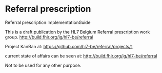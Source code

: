 # Referral prescription
Referral prescription ImplementationGuide

This is a draft publication by the HL7 Belgium Referral prescription work group. 
http://build.fhir.org/ig/hl7-be/referral

Project KanBan at: https://github.com/hl7-be/referral/projects/1


current state of affairs can be seen at: http://build.fhir.org/ig/hl7-be/referral

Not to be used for any other purpose.
